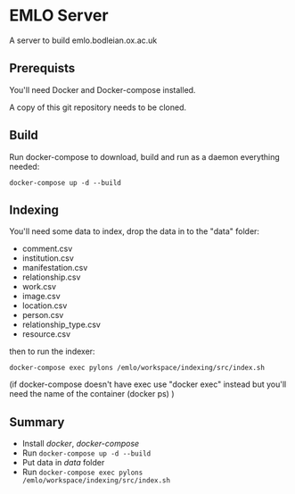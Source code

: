 # EMLO Server
A server to build emlo.bodleian.ox.ac.uk

## Prerequists
You'll need Docker and Docker-compose installed. 

A copy of this git repository needs to be cloned.

## Build
Run docker-compose to download, build and run as a daemon everything needed:

`docker-compose up -d --build`

## Indexing
You'll need some data to index, drop the data in to the  "data" folder:
- comment.csv
- institution.csv
- manifestation.csv
- relationship.csv     
- work.csv
- image.csv 
- location.csv 
- person.csv
- relationship_type.csv
- resource.csv

then to run the indexer:

`docker-compose exec pylons /emlo/workspace/indexing/src/index.sh`

(if docker-compose doesn't have exec use "docker exec" instead but you'll need the name of the container (docker ps) )
 
## Summary
- Install _docker_, _docker-compose_
- Run `docker-compose up -d --build`
- Put data in _data_ folder
- Run `docker-compose exec pylons /emlo/workspace/indexing/src/index.sh`

